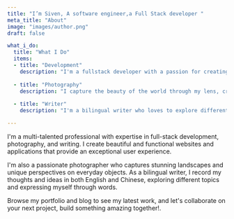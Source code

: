 ```yaml
---
title: "I’m Siven, A software engineer,a Full Stack developer "
meta_title: "About"
image: "images/author.png"
draft: false

what_i_do:
  title: "What I Do"
  items:
  - title: "Development"
    description: "I'm a fullstack developer with a passion for creating beautiful and functional websites and applications that provide an exceptional user experience. I deliver high-quality solutions that meet the unique needs of each client. "
  
  - title: "Photography"
    description: "I capture the beauty of the world through my lens, creating images that tell a story and evoke emotion. With a keen eye for composition and a passion for exploring new techniques, I'm always pushing myself to grow as a photographer."
  
  - title: "Writer"
    description: "I'm a bilingual writer who loves to explore different topics and express myself through words. "

---
```


I'm a multi-talented professional with expertise in full-stack development, photography, and writing. I create beautiful and functional websites and applications that provide an exceptional user experience. 

I'm also a passionate photographer who captures stunning landscapes and unique perspectives on everyday objects. As a bilingual writer, I record my thoughts and ideas in both English and Chinese, exploring different topics and expressing myself through words. 

Browse my portfolio and blog to see my latest work, and let's collaborate on your next project, build something amazing together!.

